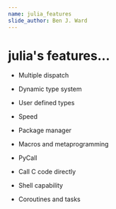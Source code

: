 ```yaml
---
name: julia_features
slide_author: Ben J. Ward
---
```

# julia's features...

- Multiple dispatch

- Dynamic type system

- User defined types

- Speed

- Package manager

- Macros and metaprogramming

- PyCall

- Call C code directly

- Shell capability

- Coroutines and tasks
